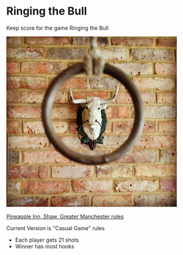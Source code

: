# Ringing the Bull

Keep score for the game Ringing the Bull

![Ring](images/oldest-pub-game-ringing.jpg)

[Pineapple Inn, Shaw, Greater Manchester rules](https://www.mastersofgames.com/rules/ringing-bull-rules.htm)

Current Version is "Casual Game" rules
* Each player gets 21 shots
* Winner has most hooks
